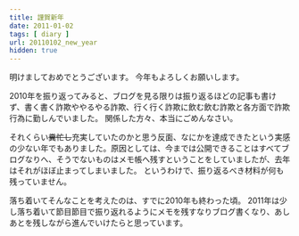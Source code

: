 ```yaml
---
title: 謹賀新年
date: 2011-01-02
tags: [ diary ]
url: 20110102_new_year
hidden: true
---
```

明けましておめでとうございます。
今年もよろしくお願いします。

2010年を振り返ってみると、ブログを見る限りは振り返るほどの記事も書けず、書く書く詐欺ややるやる詐欺、行く行く詐欺に飲む飲む詐欺と各方面で詐欺行為に勤しんでいました。
関係した方々、本当にごめんなさい。

それくらい<del>糞忙し</del>充実していたのかと思う反面、なにかを達成できたという実感の少ない年でもありました。原因としては、今までは公開できることはすべてブログなりへ、そうでないものはメモ帳へ残すということをしていましたが、去年はそれがほぼ止まってしまいました。
というわけで、振り返るべき材料が何も残っていません。

落ち着いてそんなことを考えたのは、すでに2010年も終わった頃。
2011年は少し落ち着いて節目節目で振り返れるようにメモを残すなりブログ書くなり、あしあとを残しながら進んでいけたらと思っています。
